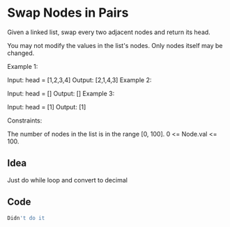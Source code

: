 # Swap Nodes in Pairs
Given a linked list, swap every two adjacent nodes and return its head.

You may not modify the values in the list's nodes. Only nodes itself may be changed.

 

Example 1:


Input: head = [1,2,3,4]
Output: [2,1,4,3]
Example 2:

Input: head = []
Output: []
Example 3:

Input: head = [1]
Output: [1]
 

Constraints:

The number of nodes in the list is in the range [0, 100].
0 <= Node.val <= 100.<br>

## Idea
Just do while loop and convert to decimal

## Code
```python
Didn't do it
        
```